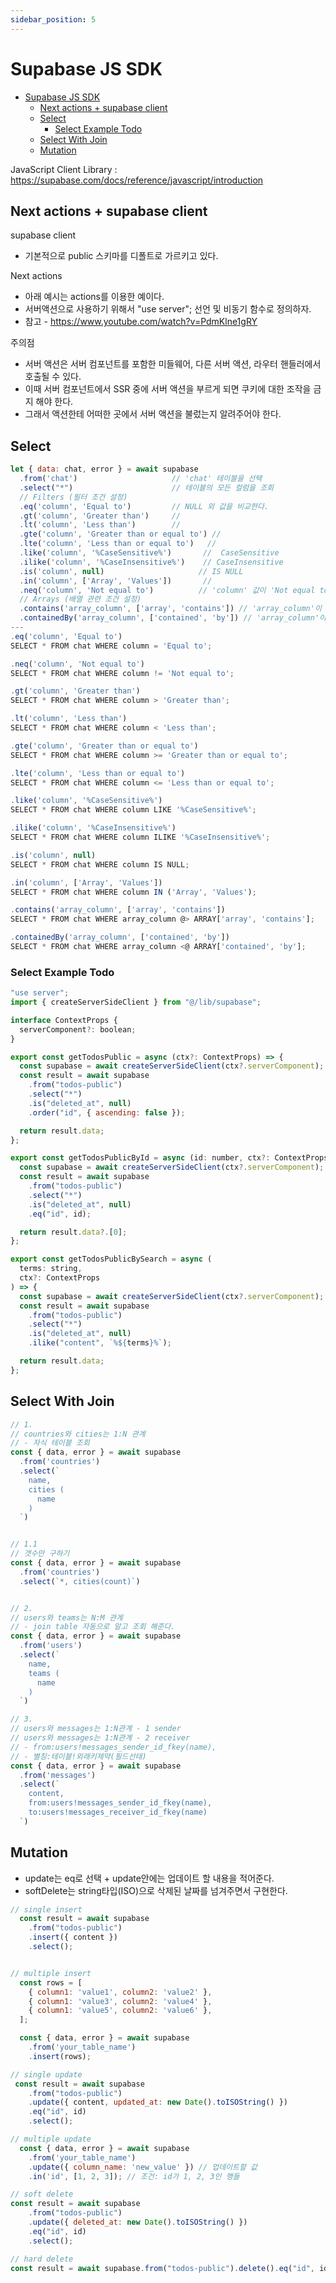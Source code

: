 ```yaml
---
sidebar_position: 5
---
```



# Supabase JS SDK

- [Supabase JS SDK](#supabase-js-sdk)
  - [Next actions + supabase client](#next-actions--supabase-client)
  - [Select](#select)
    - [Select Example Todo](#select-example-todo)
  - [Select With Join](#select-with-join)
  - [Mutation](#mutation)


JavaScript Client Library : https://supabase.com/docs/reference/javascript/introduction

## Next actions + supabase client

supabase client
- 기본적으로 public 스키마를 디폴트로 가르키고 있다.  

Next actions
- 아래 예시는 actions를 이용한 예이다.  
- 서버액션으로 사용하기 위해서 "use server"; 선언 및 비동기 함수로 정의하자.    
- 참고 - https://www.youtube.com/watch?v=PdmKlne1gRY   

주의점  
- 서버 액션은 서버 컴포넌트를 포함한 미들웨어, 다른 서버 액션, 라우터 핸들러에서 호출될 수 있다.  
- 이때 서버 컴포넌트에서 SSR 중에 서버 액션을 부르게 되면 쿠키에 대한 조작을 금지 해야 한다.  
- 그래서 액션한테 어떠한 곳에서 서버 액션을 불렀는지 알려주어야 한다.   


## Select  

```js
let { data: chat, error } = await supabase
  .from('chat')                     // 'chat' 테이블을 선택
  .select("*")                      // 테이블의 모든 컬럼을 조회
  // Filters (필터 조건 설정)
  .eq('column', 'Equal to')         // NULL 외 값을 비교한다.   
  .gt('column', 'Greater than')     // 
  .lt('column', 'Less than')        // 
  .gte('column', 'Greater than or equal to') // 
  .lte('column', 'Less than or equal to')   // 
  .like('column', '%CaseSensitive%')       //  CaseSensitive 
  .ilike('column', '%CaseInsensitive%')    // CaseInsensitive
  .is('column', null)                     // IS NULL
  .in('column', ['Array', 'Values'])       // 
  .neq('column', 'Not equal to')          // 'column' 값이 'Not equal to'와 일치하지 않는 행 필터
  // Arrays (배열 관련 조건 설정)
  .contains('array_column', ['array', 'contains']) // 'array_column'이 배열 ['array', 'contains']를 포함하는 행 필터
  .containedBy('array_column', ['contained', 'by']) // 'array_column'이 배열 ['contained', 'by']에 완전히 포함되는 행 필터
---
.eq('column', 'Equal to')
SELECT * FROM chat WHERE column = 'Equal to';

.neq('column', 'Not equal to')
SELECT * FROM chat WHERE column != 'Not equal to';

.gt('column', 'Greater than')
SELECT * FROM chat WHERE column > 'Greater than';

.lt('column', 'Less than')
SELECT * FROM chat WHERE column < 'Less than';

.gte('column', 'Greater than or equal to')
SELECT * FROM chat WHERE column >= 'Greater than or equal to';

.lte('column', 'Less than or equal to')
SELECT * FROM chat WHERE column <= 'Less than or equal to';

.like('column', '%CaseSensitive%')
SELECT * FROM chat WHERE column LIKE '%CaseSensitive%';

.ilike('column', '%CaseInsensitive%')
SELECT * FROM chat WHERE column ILIKE '%CaseInsensitive%';

.is('column', null)
SELECT * FROM chat WHERE column IS NULL;

.in('column', ['Array', 'Values'])
SELECT * FROM chat WHERE column IN ('Array', 'Values');

.contains('array_column', ['array', 'contains'])
SELECT * FROM chat WHERE array_column @> ARRAY['array', 'contains'];

.containedBy('array_column', ['contained', 'by'])
SELECT * FROM chat WHERE array_column <@ ARRAY['contained', 'by'];

```

### Select Example Todo

```js
"use server";
import { createServerSideClient } from "@/lib/supabase";

interface ContextProps {
  serverComponent?: boolean;
}

export const getTodosPublic = async (ctx?: ContextProps) => {
  const supabase = await createServerSideClient(ctx?.serverComponent);
  const result = await supabase
    .from("todos-public")
    .select("*")
    .is("deleted_at", null)
    .order("id", { ascending: false });

  return result.data;
};

export const getTodosPublicById = async (id: number, ctx?: ContextProps) => {
  const supabase = await createServerSideClient(ctx?.serverComponent);
  const result = await supabase
    .from("todos-public")
    .select("*")
    .is("deleted_at", null)
    .eq("id", id);

  return result.data?.[0];
};

export const getTodosPublicBySearch = async (
  terms: string,
  ctx?: ContextProps
) => {
  const supabase = await createServerSideClient(ctx?.serverComponent);
  const result = await supabase
    .from("todos-public")
    .select("*")
    .is("deleted_at", null)
    .ilike("content", `%${terms}%`);

  return result.data;
};

```

## Select With Join

```js
// 1.
// countries와 cities는 1:N 관계  
// - 자식 테이블 조회
const { data, error } = await supabase
  .from('countries')
  .select(`
    name,
    cities (
      name
    )
  `)


// 1.1
// 갯수만 구하기  
const { data, error } = await supabase
  .from('countries')
  .select(`*, cities(count)`)


// 2.
// users와 teams는 N:M 관계  
// - join table 자동으로 알고 조회 해준다.  
const { data, error } = await supabase
  .from('users')
  .select(`
    name,
    teams (
      name
    )
  `)

// 3.
// users와 messages는 1:N관계 - 1 sender 
// users와 messages는 1:N관계 - 2 receiver  
// - from:users!messages_sender_id_fkey(name),
// - 별칭:테이블!외래키제약(필드선태)  
const { data, error } = await supabase
  .from('messages')
  .select(`
    content,
    from:users!messages_sender_id_fkey(name),
    to:users!messages_receiver_id_fkey(name)
  `)

```

## Mutation  

- update는 eq로 선택 + update안에는 업데이트 할 내용을 적어준다.  
- softDelete는 string타입(ISO)으로 삭제된 날짜를 넘겨주면서 구현한다.  

```js
// single insert  
  const result = await supabase
    .from("todos-public")
    .insert({ content })
    .select();


// multiple insert
  const rows = [
    { column1: 'value1', column2: 'value2' },
    { column1: 'value3', column2: 'value4' },
    { column1: 'value5', column2: 'value6' },
  ];

  const { data, error } = await supabase
    .from('your_table_name')
    .insert(rows);

// single update
 const result = await supabase
    .from("todos-public")
    .update({ content, updated_at: new Date().toISOString() })
    .eq("id", id)
    .select();

// multiple update
  const { data, error } = await supabase
    .from('your_table_name')
    .update({ column_name: 'new_value' }) // 업데이트할 값
    .in('id', [1, 2, 3]); // 조건: id가 1, 2, 3인 행들

// soft delete
const result = await supabase
    .from("todos-public")
    .update({ deleted_at: new Date().toISOString() })
    .eq("id", id)
    .select();

// hard delete
const result = await supabase.from("todos-public").delete().eq("id", id);

```